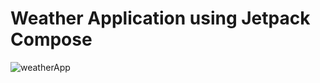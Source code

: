 # Weather Application using Jetpack Compose

![weatherApp](https://github.com/GMurira/Weather-App/assets/118381779/5e4a947b-b927-44f9-bd71-7027ab6f5a52)
